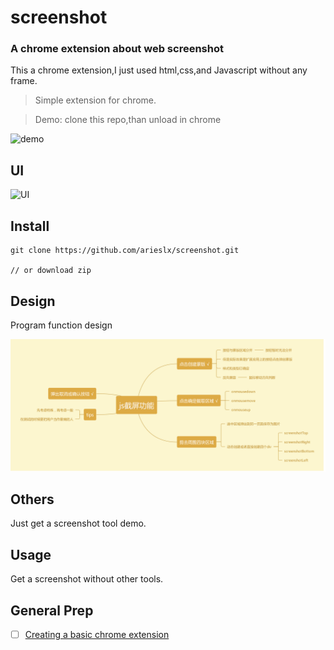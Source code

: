 # screenshot
### A chrome extension about web screenshot

This a chrome extension,I just used html,css,and Javascript without any frame.

> Simple extension for chrome.

> Demo: clone this repo,than unload in chrome

![demo](https://github.com/arieslx/screenshot/blob/master/screenshot1.0/readmefile/howtouse.gif)

## UI

![UI](https://github.com/arieslx/screenshot/blob/master/screenshot1.0/readmefile/ui.png)

## Install

```
git clone https://github.com/arieslx/screenshot.git

// or download zip
```

## Design

Program function design

![Function_design](https://github.com/arieslx/screenshot/blob/master/screenshot1.0/readmefile/screenshot_design.png)


## Others

Just get a screenshot tool demo.

## Usage

Get a screenshot without other tools.

## General Prep

- [ ] [Creating a basic chrome extension](https://www.thepolyglotdeveloper.com/2018/09/creating-basic-chrome-extension/)
